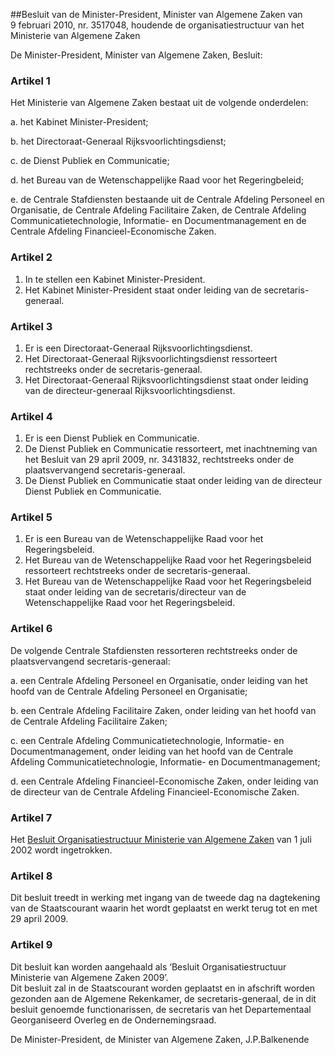<meta http-equiv='Content-Type' content='text/html; charset=utf-8' />

##Besluit van de Minister-President, Minister van Algemene Zaken van 9 februari 2010, nr. 3517048, houdende de organisatiestructuur van het Ministerie van Algemene Zaken

De Minister-President, Minister van Algemene Zaken,  Besluit:    

### Artikel  1  

Het Ministerie van Algemene Zaken bestaat uit de volgende onderdelen: 

a. het Kabinet Minister-President;  

b. het Directoraat-Generaal Rijksvoorlichtingsdienst;  

c. de Dienst Publiek en Communicatie;  

d. het Bureau van de Wetenschappelijke Raad voor het Regeringbeleid;  

e. de Centrale Stafdiensten bestaande uit de Centrale Afdeling Personeel en Organisatie, de Centrale Afdeling Facilitaire Zaken, de Centrale Afdeling Communicatietechnologie, Informatie- en Documentmanagement en de Centrale Afdeling Financieel-Economische Zaken.    

### Artikel  2  

1.  In te stellen een Kabinet Minister-President.   
2.  Het Kabinet Minister-President staat onder leiding van de secretaris-generaal.   

### Artikel  3  

1.  Er is een Directoraat-Generaal Rijksvoorlichtingsdienst.   
2.  Het Directoraat-Generaal Rijksvoorlichtingsdienst ressorteert rechtstreeks onder de secretaris-generaal.   
3.  Het Directoraat-Generaal Rijksvoorlichtingsdienst staat onder leiding van de directeur-generaal Rijksvoorlichtingsdienst.   

### Artikel  4  

1.  Er is een Dienst Publiek en Communicatie.   
2.  De Dienst Publiek en Communicatie ressorteert, met inachtneming van het Besluit van 29 april 2009, nr. 3431832, rechtstreeks onder de plaatsvervangend secretaris-generaal.   
3.  De Dienst Publiek en Communicatie staat onder leiding van de directeur Dienst Publiek en Communicatie.   

### Artikel  5  

1.  Er is een Bureau van de Wetenschappelijke Raad voor het Regeringsbeleid.   
2.  Het Bureau van de Wetenschappelijke Raad voor het Regeringsbeleid ressorteert rechtstreeks onder de secretaris-generaal.   
3.  Het Bureau van de Wetenschappelijke Raad voor het Regeringsbeleid staat onder leiding van de secretaris/directeur van de Wetenschappelijke Raad voor het Regeringsbeleid.   

### Artikel  6  

De volgende Centrale Stafdiensten ressorteren rechtstreeks onder de plaatsvervangend secretaris-generaal: 

a. een Centrale Afdeling Personeel en Organisatie, onder leiding van het hoofd van de Centrale Afdeling Personeel en Organisatie;  

b. een Centrale Afdeling Facilitaire Zaken, onder leiding van het hoofd van de Centrale Afdeling Facilitaire Zaken;  

c. een Centrale Afdeling Communicatietechnologie, Informatie- en Documentmanagement, onder leiding van het hoofd van de Centrale Afdeling Communicatietechnologie, Informatie- en Documentmanagement;  

d. een Centrale Afdeling Financieel-Economische Zaken, onder leiding van de directeur van de Centrale Afdeling Financieel-Economische Zaken.    

### Artikel  7  

Het [Besluit Organisatiestructuur Ministerie van Algemene Zaken](../../../../../../../../../ministeriele-regeling/besluit/organisatiestructuur/ministerie/van/algemene/zaken/BWBR0013825/README.md) van 1 juli 2002 wordt ingetrokken.  

### Artikel  8  

Dit besluit treedt in werking met ingang van de tweede dag na dagtekening van de Staatscourant waarin het wordt geplaatst en werkt terug tot en met 29 april 2009.  

### Artikel  9  

Dit besluit kan worden aangehaald als ‘Besluit Organisatiestructuur Ministerie van Algemene Zaken 2009’.  
Dit besluit zal in de Staatscourant worden geplaatst en in afschrift worden gezonden aan de Algemene Rekenkamer, de secretaris-generaal, de in dit besluit genoemde functionarissen, de secretaris van het Departementaal Georganiseerd Overleg en de Ondernemingsraad.  

De 
Minister-President, de 
Minister van Algemene Zaken, 
J.P.Balkenende   
